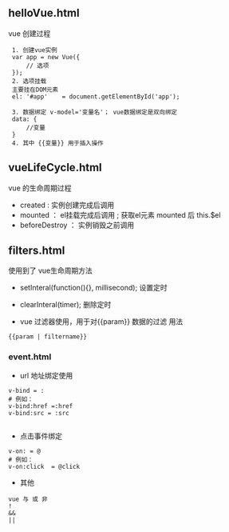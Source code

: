 
## helloVue.html

vue 创建过程

```
 1. 创建vue实例
 var app = new Vue({
     // 选项
 });
 2. 选项挂载
 主要挂在DOM元素
 el: '#app'    = document.getElementById('app');

 3. 数据绑定 v-model='变量名'； vue数据绑定是双向绑定
 data: {
     //变量
 }
 4. 其中 {{变量}} 用于插入操作
```


## vueLifeCycle.html

vue 的生命周期过程
- created : 实例创建完成后调用
- mounted ： el挂载完成后调用 ; 获取el元素 mounted 后 this.$el
- beforeDestroy ： 实例销毁之前调用

## filters.html

使用到了 vue生命周期方法
- setInteral(function(){}, millisecond); 设置定时
- clearInteral(timer); 删除定时

- vue 过滤器使用，用于对{{param}} 数据的过滤
用法
```
{{param | filtername}} 
```

### event.html

- url 地址绑定使用
```
v-bind = :
# 例如：
v-bind:href =:href
v-bind:src = :src


```
- 点击事件绑定
```
v-on: = @
# 例如：
v-on:click  = @click

```

- 其他
```
vue 与 或 非
! 
&&
||
```